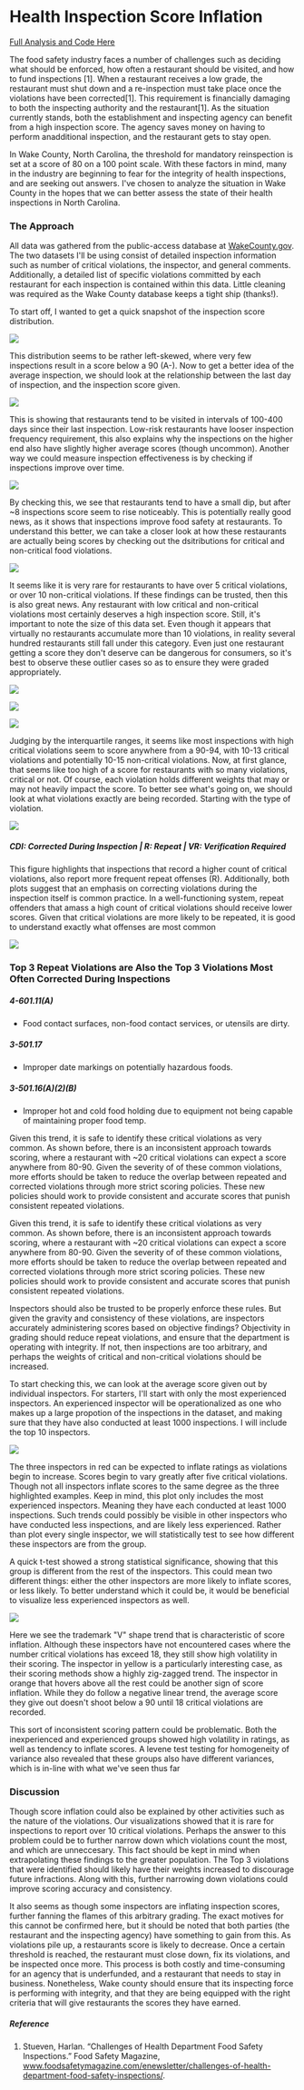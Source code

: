 # Health Inspection Score Inflation
[Full Analysis and Code Here](https://github.com/sourwurm/individual_sp20/blob/master/final_project/FinalProject_sourwurm.ipynb)

The food safety industry faces a number of challenges such as deciding what should be enforced, how often a restaurant should be visited, 
and how to fund inspections [1]. When a restaurant receives a low grade, the restaurant must shut down and a re-inspection must take place once the violations have been 
corrected[1]. This requirement is financially damaging to both the inspecting authority and the restaurant[1]. As the situation currently stands, both the establishment and 
inspecting agency can benefit from a high inspection score. The agency saves money on having to perform anadditional inspection, and the restaurant gets to stay open. 

In Wake County, North Carolina, the threshold for mandatory reinspection is set at a score of 80 on a 100 point scale.
With these factors in mind, many in the industry are beginning to fear for the integrity of health inspections, and are seeking out answers. I've chosen to analyze the situation
in Wake County in the hopes that we can better assess the state of their health inspections in North Carolina.

### The Approach
All data was gathered from the public-access database at [WakeCounty.gov](https://data.wakegov.com/). The two datasets I'll be using consist of detailed inspection information
such as number of critical violations, the inspector, and general comments. Additionally, a detailed list of specific violations committed by each restaurant for each inspection
is contained within this data. Little cleaning was required as the Wake County database keeps a tight ship (thanks!).

To start off, I wanted to get a quick snapshot of the inspection score distribution.

![](/images/hi/hi-score_dist.png)

This distribution seems to be rather left-skewed, where very few inspections result in a score below a 90 (A-). Now to get a better idea of the average inspection, we should
look at the relationship between the last day of inspection, and the inspection score given.

![](/imaged/hi/hi-avg_last_score.png)

This is showing that restaurants tend to be visited in intervals of 100-400 days since their last inspection. Low-risk restaurants have looser inspection frequency requirement,
this also explains why the inspections on the higher end also have slightly higher average scores (though uncommon). Another way we could measure inspection effectiveness is
by checking if inspections improve over time.

![](/images/hi/hi-score_imp.png)

By checking this, we see that restaurants tend to have a small dip, but after ~8 inspections score seem to rise noticeably. This is potentially really good news, as it
shows that inspections improve food safety at restaurants. To understand this better, we can take a closer look at how these restaurants are actually being scores by 
checking out the dsitributions for critical and non-critical food violations.

![](/images/hi/hi-crit_dist.png)

It seems like it is very rare for restaurants to have over 5 critical violations, or over 10 non-critical violations. If these findings can be trusted, then this is also
great news. Any restaurant with low critical and non-critical violations most certainly deserves a high inspection score. Still, it's important to note the size of this data set.
Even though it appears that virtually no restaurants accumulate more than 10 violations, in reality several hundred restaurants still fall under this category. Even just one
restaurant getting a score they don't deserve can be dangerous for consumers, so it's best to observe these outlier cases so as to ensure they were graded appropriately. 

![](/images/hi/hi-bp_viol.png)

![](/images/hi/hi-bp_non_viol.png)

![](/images/hi/hi-bp-score.png)

Judging by the interquartile ranges, it seems like most inspections with high critical violations seem to score anywhere from a 90-94, with 10-13 critical violations and
potentially 10-15 non-critical violations. Now, at first glance, that seems like too high of a score for restaurants with so many violations, critical or not. Of course,
each violation holds different weights that may or may not heavily impact the score. To better see what's going on, we should look at what violations exactly are being 
recorded. Starting with the type of violation.

![](/images/hi/hi-viol_type.png)

##### CDI: Corrected During Inspection | R: Repeat | VR: Verification Required

This figure highlights that inspections that record a higher count of critical violations, also report more frequent repeat offenses (R). Additionally, both plots 
suggest that an emphasis on correcting violations during the inspection itself is common practice. In a well-functioning system, repeat offenders that amass a high 
count of critical violations should receive lower scores. Given that critical violations are more likely to be repeated, it is good to understand exactly what offenses 
are most common

![](/images/hi/hi-top_viol.png)

### Top 3 Repeat Violations are Also the Top 3 Violations Most Often Corrected During Inspections
##### 4-601.11(A) 
- Food contact surfaces, non-food contact services, or utensils are dirty.

##### 3-501.17 
- Improper date markings on potentially hazardous foods.

##### 3-501.16(A)(2)(B) 
- Improper hot and cold food holding due to equipment not being capable of maintaining proper food temp.

Given this trend, it is safe to identify these critical violations as very common. As shown before, there is an inconsistent approach towards scoring, where a restaurant 
with ~20 critical violations can expect a score anywhere from 80-90. Given the severity of of these common violations, more efforts should be taken to reduce the overlap 
between repeated and corrected violations through more strict scoring policies. These new policies should work to provide consistent and accurate scores that punish 
consistent repeated violations.

Given this trend, it is safe to identify these critical violations as very common. As shown before, there is an inconsistent approach towards scoring, where a restaurant 
with ~20 critical violations can expect a score anywhere from 80-90. Given the severity of of these common violations, more efforts should be taken to reduce the overlap 
between repeated and corrected violations through more strict scoring policies. These new policies should work to provide consistent and accurate scores that punish 
consistent repeated violations.

Inspectors should also be trusted to be properly enforce these rules. But given the gravity and consistency of these violations, are inspectors accurately administering 
scores based on objective findings? Objectivity in grading should reduce repeat violations, and ensure that the department is operating with integrity. If not, then 
inspections are too arbitrary, and perhaps the weights of critical and non-critical violations should be increased.

To start checking this, we can look at the average score given out by individual inspectors. For starters, I'll start with only the most experienced inspectors.
An experienced inspector will be operationalized as one who makes up a large propotion of the inspections in the dataset, and making sure that they have also conducted
at least 1000 inspections. I will include the top 10 inspectors.

![](/images/hi/hi-avg_ind_insp.png)

The three inspectors in red can be expected to inflate ratings as violations begin to increase. Scores begin to vary greatly after five critical violations. 
Though not all inspectors inflate scores to the same degree as the three highlighted examples. Keep in mind, this plot only includes the most experienced inspectors. 
Meaning they have each conducted at least 1000 inspections. Such trends could possibly be visible in other inspectors who have conducted less inspections, and are likely 
less experienced. Rather than plot every single inspector, we will statistically test to see how different these inspectors are from the group.

A quick t-test showed a strong statistical significance, showing that this group is different from the rest of the inspectors. This could mean two different things:
either the other inspectors are more likely to inflate scores, or less likely. To better understand which it could be, it would be beneficial to visualize less experienced
inspectors as well.

![](/images/hi/hi-avg_noob.png)

Here we see the trademark "V" shape trend that is characteristic of score inflation. Although these inspectors have not encountered cases where the number critical 
violations has exceed 18, they still show high volatility in their scoring. The inspector in yellow is a particularly interesting case, as their scoring methods show a 
highly zig-zagged trend. The inspector in orange that hovers above all the rest could be another sign of score inflation. While they do follow a negative linear trend, 
the average score they give out doesn't shoot below a 90 until 18 critical violations are recorded.

This sort of inconsistent scoring pattern could be problematic. Both the inexperienced and experienced groups showed high volatility in ratings, as well as tendency to 
inflate scores. A levene test testing for homogeneity of variance also revealed that these groups also have different variances, which is in-line with what we've seen
thus far

### Discussion
Though score inflation could also be explained by other activities such as the nature of the violations. Our visualizations showed that it is rare for inspections to report 
over 10 critical violations. Perhaps the answer to this problem could be to further narrow down which violations count the most, and which are unneccesary. This fact should 
be kept in mind when extrapolating these findings to the greater population. The Top 3 violations that were identified should likely have their weights increased to discourage future infractions. Along with this, further narrowing down violations 
could improve scoring accuracy and consistency. 

It also seems as though some inspectors are inflating inspection scores, further fanning the flames of this arbitrary grading. The exact motives for this cannot be 
confirmed here, but it should be noted that both parties (the restaurant and the inspecting agency) have something to gain from this. As violations pile up, a restaurants 
score is likely to decrease. Once a certain threshold is reached, the restaurant must close down, fix its violations, and be inspected once more. This process is both costly 
and time-consuming for an agency that is underfunded, and a restaurant that needs to stay in business. Nonetheless, Wake county should ensure that its inspecting force is 
performing with integrity, and that they are being equipped with the right criteria that will give restaurants the scores they have earned.

##### Reference
1) Stueven, Harlan. “Challenges of Health Department Food Safety Inspections.” Food Safety Magazine, 
www.foodsafetymagazine.com/enewsletter/challenges-of-health-department-food-safety-inspections/.
